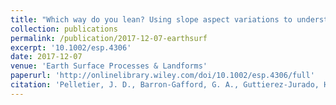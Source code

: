```yaml
---
title: "Which way do you lean? Using slope aspect variations to understand Critical Zone processes and feedbacks"
collection: publications
permalink: /publication/2017-12-07-earthsurf
excerpt: '10.1002/esp.4306'
date: 2017-12-07
venue: 'Earth Surface Processes & Landforms'
paperurl: 'http://onlinelibrary.wiley.com/doi/10.1002/esp.4306/full'
citation: 'Pelletier, J. D., Barron-Gafford, G. A., Guttierez-Jurado, H., Hinckley, E.-L. S., Istanbulluoglu, E., McGuire, L. A., Niu, G.-Y., Poulos, M. J., Rasmussen, C., Richardson, P., Swetnam, T. L., and Tucker, G. E. (2017) Which way do you lean? Using slope aspect variations to understand Critical Zone processes and feedbacks. Earth Surf. Process. Landforms, doi: 10.1002/esp.4306.'
---
```

